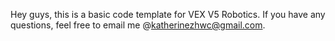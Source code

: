 Hey guys, this is a basic code template for VEX V5 Robotics. If you have any questions, feel free to email me @katherinezhwc@gmail.com.
